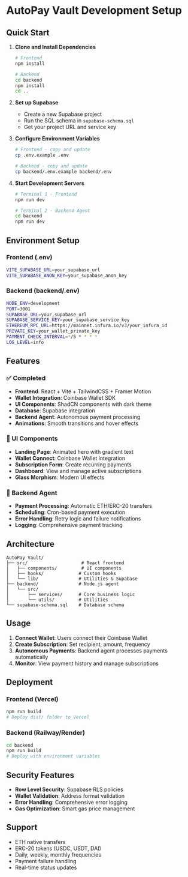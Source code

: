 # AutoPay Vault Development Setup

## Quick Start

1. **Clone and Install Dependencies**
   ```bash
   # Frontend
   npm install
   
   # Backend
   cd backend
   npm install
   cd ..
   ```

2. **Set up Supabase**
   - Create a new Supabase project
   - Run the SQL schema in `supabase-schema.sql`
   - Get your project URL and service key

3. **Configure Environment Variables**
   ```bash
   # Frontend - copy and update
   cp .env.example .env
   
   # Backend - copy and update
   cp backend/.env.example backend/.env
   ```

4. **Start Development Servers**
   ```bash
   # Terminal 1 - Frontend
   npm run dev
   
   # Terminal 2 - Backend Agent
   cd backend
   npm run dev
   ```

## Environment Setup

### Frontend (.env)
```bash
VITE_SUPABASE_URL=your_supabase_url
VITE_SUPABASE_ANON_KEY=your_supabase_anon_key
```

### Backend (backend/.env)
```bash
NODE_ENV=development
PORT=3001
SUPABASE_URL=your_supabase_url
SUPABASE_SERVICE_KEY=your_supabase_service_key
ETHEREUM_RPC_URL=https://mainnet.infura.io/v3/your_infura_id
PRIVATE_KEY=your_wallet_private_key
PAYMENT_CHECK_INTERVAL=*/5 * * * *
LOG_LEVEL=info
```

## Features

### ✅ Completed
- **Frontend**: React + Vite + TailwindCSS + Framer Motion
- **Wallet Integration**: Coinbase Wallet SDK
- **UI Components**: ShadCN components with dark theme
- **Database**: Supabase integration
- **Backend Agent**: Autonomous payment processing
- **Animations**: Smooth transitions and hover effects

### 🎨 UI Components
- **Landing Page**: Animated hero with gradient text
- **Wallet Connect**: Coinbase Wallet integration
- **Subscription Form**: Create recurring payments
- **Dashboard**: View and manage active subscriptions
- **Glass Morphism**: Modern UI effects

### 🤖 Backend Agent
- **Payment Processing**: Automatic ETH/ERC-20 transfers
- **Scheduling**: Cron-based payment execution
- **Error Handling**: Retry logic and failure notifications
- **Logging**: Comprehensive payment tracking

## Architecture

```
AutoPay Vault/
├── src/                    # React frontend
│   ├── components/         # UI components
│   ├── hooks/             # Custom hooks
│   └── lib/               # Utilities & Supabase
├── backend/               # Node.js agent
│   └── src/
│       ├── services/      # Core business logic
│       └── utils/         # Utilities
└── supabase-schema.sql    # Database schema
```

## Usage

1. **Connect Wallet**: Users connect their Coinbase Wallet
2. **Create Subscription**: Set recipient, amount, frequency
3. **Autonomous Payments**: Backend agent processes payments automatically
4. **Monitor**: View payment history and manage subscriptions

## Deployment

### Frontend (Vercel)
```bash
npm run build
# Deploy dist/ folder to Vercel
```

### Backend (Railway/Render)
```bash
cd backend
npm run build
# Deploy with environment variables
```

## Security Features

- **Row Level Security**: Supabase RLS policies
- **Wallet Validation**: Address format validation
- **Error Handling**: Comprehensive error logging
- **Gas Optimization**: Smart gas price management

## Support
- ETH native transfers
- ERC-20 tokens (USDC, USDT, DAI)
- Daily, weekly, monthly frequencies
- Payment failure handling
- Real-time status updates
